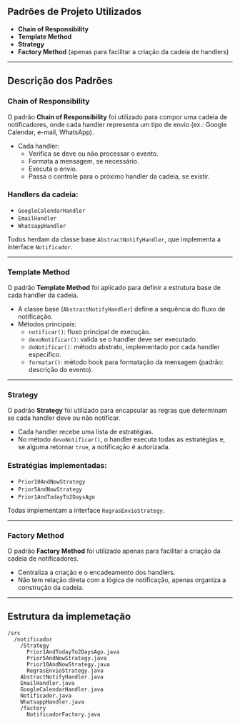 ## Padrões de Projeto Utilizados

- **Chain of Responsibility**
- **Template Method**
- **Strategy**
- **Factory Method** (apenas para facilitar a criação da cadeia de handlers)

---

## Descrição dos Padrões

### Chain of Responsibility
O padrão **Chain of Responsibility** foi utilizado para compor uma cadeia de notificadores, onde cada handler representa um tipo de envio (ex.: Google Calendar, e-mail, WhatsApp).

- Cada handler:
    - Verifica se deve ou não processar o evento.
    - Formata a mensagem, se necessário.
    - Executa o envio.
    - Passa o controle para o próximo handler da cadeia, se existir.

### Handlers da cadeia:
- `GoogleCalendarHandler`
- `EmailHandler`
- `WhatsappHandler`

Todos herdam da classe base `AbstractNotifyHandler`, que implementa a interface `Notificador`.

---

### Template Method
O padrão **Template Method** foi aplicado para definir a estrutura base de cada handler da cadeia.

- A classe base (`AbstractNotifyHandler`) define a sequência do fluxo de notificação.
- Métodos principais:
    - `notificar()`: fluxo principal de execução.
    - `devoNotificar()`: valida se o handler deve ser executado.
    - `doNotificar()`: método abstrato, implementado por cada handler específico.
    - `formatar()`: método hook para formatação da mensagem (padrão: descrição do evento).

---

### Strategy
O padrão **Strategy** foi utilizado para encapsular as regras que determinam se cada handler deve ou não notificar.

- Cada handler recebe uma lista de estratégias.
- No método `devoNotificar()`, o handler executa todas as estratégias e, se alguma retornar `true`, a notificação é autorizada.

### Estratégias implementadas:
- `Prior10AndNowStrategy`
- `Prior5AndNowStrategy`
- `Prior1AndTodayTo2DaysAgo`

Todas implementam a interface `RegrasEnvioStrategy`.

---

### Factory Method
O padrão **Factory Method** foi utilizado apenas para facilitar a criação da cadeia de notificadores.

- Centraliza a criação e o encadeamento dos handlers.
- Não tem relação direta com a lógica de notificação, apenas organiza a construção da cadeia.

---

## Estrutura da implemetação

```text
/src
  /notificador
    /Strategy
      Prior1AndTodayTo2DaysAgo.java
      Prior5AndNowStrategy.java
      Prior10AndNowStrategy.java
      RegrasEnvioStrategy.java
    AbstractNotifyHandler.java
    EmailHandler.java
    GoogleCalendarHandler.java
    Notificador.java
    WhatsappHandler.java
    /factory
      NotificadorFactory.java
